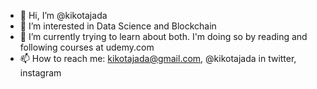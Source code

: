 - 👋 Hi, I’m @kikotajada
- 👀 I’m interested in Data Science and Blockchain
- 🌱 I’m currently trying to learn about both. I'm doing so by reading and following courses at udemy.com
- 📫 How to reach me: kikotajada@gmail.com, @kikotajada in twitter, instagram

<!---
kikotajada/kikotajada is a ✨ special ✨ repository because its `README.md` (this file) appears on your GitHub profile.
You can click the Preview link to take a look at your changes.
--->
